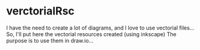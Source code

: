 # verctorialRsc
I have the need to create a lot of diagrams, and I love to use vectorial files...
So, I'll put here the vectorial resources created (using inkscape)
The purpose is to use them in draw.io... 
